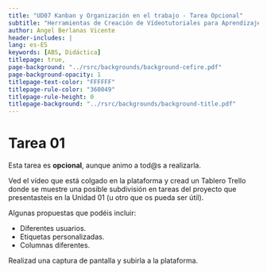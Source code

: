 ```yaml
---
title: "UD07 Kanban y Organización en el trabajo - Tarea Opcional"
subtitle: "Herramientas de Creación de Vídeotutoriales para Aprendizaje Basado en Servicios"
author: Angel Berlanas Vicente
header-includes: |
lang: es-ES
keywords: [ABS, Didáctica]
titlepage: true,
page-background: "../rsrc/backgrounds/background-cefire.pdf"
page-background-opacity: 1
titlepage-text-color: "FFFFFF"
titlepage-rule-color: "360049"
titlepage-rule-height: 0
titlepage-background: "../rsrc/backgrounds/background-title.pdf"
---
```


# Tarea 01

Esta tarea es **opcional**, aunque animo a tod@s a realizarla.

Ved el vídeo que está colgado en la plataforma y cread un Tablero Trello donde se muestre una posible subdivisión en tareas del proyecto que presentasteis en la Unidad 01 (u otro que os pueda ser útil).

Algunas propuestas que podéis incluir:

- Diferentes usuarios.
- Etiquetas personalizadas.
- Columnas diferentes.

Realizad una captura de pantalla y subirla a la plataforma.

